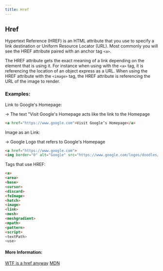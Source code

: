 ```yaml
---
title: Href
---
```

## Href

Hypertext Reference (HREF) is an HTML attribute that you use to specify a link destination or Uniform Resource Locator (URL). Most commonly you will see the HREF attribute paired with an anchor tag `<a>`.

The HREF attribute gets the exact meaning of a link depending on the element that is using it. For instance when using with the `<a>` tag, it is referencing the location of an object express as a URL. When using the HREF attribute with the `<image>` tag, the HREF attribute is referencing the URL of the image to render.

### Examples:
Link to Google's Homepage:

  -> The text "Visit Google's Homepage acts like the link to the Homepage
  
```html
<a href="https://www.google.com">Visit Google’s Homepage</a>
```

Image as an Link:

  -> Google Logo that refers to Google's Homepage
  
```html
<a href="https://www.google.com">
<img border="0" alt="Google" src="https://www.google.com/logos/doodles/2015/googles-new-logo-5078286822539264.3-hp2x.gif" width="100" height="100">
```

Tags that use HREF:
```html
<a>
<area>
<base>
<cursor>
<discard>
<feImage>
<hatch>
<image>
<link>
<mesh>
<meshgradient>
<mpath>
<pattern>
<script>
<textPath>
<use>
```

#### More Information:
<!-- Please add any articles you think might be helpful to read before writing the article -->
<a href='https://tomayko.com/blog/2008/wtf-is-an-href-anyway' target='_blank' rel='nofollow'>WTF is a href anyway</a>
<a href='https://developer.mozilla.org/en-US/docs/Web/SVG/Attribute/href' target='_blank' rel='nofollow'>MDN</a>
